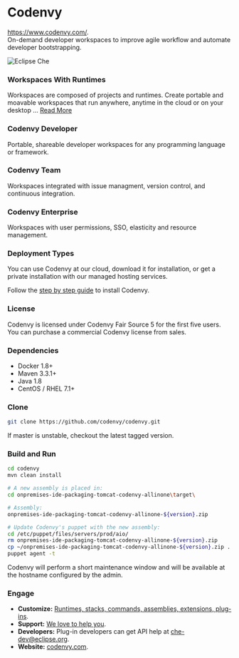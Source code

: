 # Codenvy

https://www.codenvy.com/.  
On-demand developer workspaces to improve agile workflow and automate developer bootstrapping.

![Eclipse Che](https://www.eclipse.org/che/images/hero-home.png "Eclipse Che")

### Workspaces With Runtimes
Workspaces are composed of projects and runtimes. Create portable and moavable workspaces that run anywhere, anytime in the cloud or on your desktop ... [Read More](https://www.eclipse.org/che/features/#new-workspace)

### Codenvy Developer
Portable, shareable developer workspaces for any programming language or framework.

### Codenvy Team
Workspaces integrated with issue managment, version control, and continuous integration.

### Codenvy Enterprise
Workspaces with user permissions, SSO, elasticity and resource management.

### Deployment Types
You can use Codenvy at our cloud, download it for installation, or get a private installation with our managed hosting services.

Follow the [step by step guide](http://codenvy.readme.io/docs/installation-getting-started) to install Codenvy.

### License
Codenvy is licensed under Codenvy Fair Source 5 for the first five users. You can purchase a commercial Codenvy license from sales.

### Dependencies
* Docker 1.8+
* Maven 3.3.1+
* Java 1.8
* CentOS / RHEL 7.1+

### Clone

```sh
git clone https://github.com/codenvy/codenvy.git
```
If master is unstable, checkout the latest tagged version.

### Build and Run
```sh
cd codenvy
mvn clean install

# A new assembly is placed in:
cd onpremises-ide-packaging-tomcat-codenvy-allinone\target\

# Assembly:
onpremises-ide-packaging-tomcat-codenvy-allinone-${version}.zip

# Update Codenvy's puppet with the new assembly:
cd /etc/puppet/files/servers/prod/aio/
rm onpremises-ide-packaging-tomcat-codenvy-allinone-${version}.zip
cp ~/onpremises-ide-packaging-tomcat-codenvy-allinone-${version}.zip .
puppet agent -t
```
Codenvy will perform a short maintenance window and will be available at the hostname configured by the admin.

### Engage
* **Customize:** [Runtimes, stacks, commands, assemblies, extensions, plug-ins](https://github.com/eclipse/che/blob/master/CUSTOMIZING.md).
* **Support:** [We love to help you](https://codenvy.com/support/).
* **Developers:** Plug-in developers can get API help at [che-dev@eclipse.org](email:che-dev@eclipse.org). 
* **Website:** [codenvy.com](https://codenvy.com).
